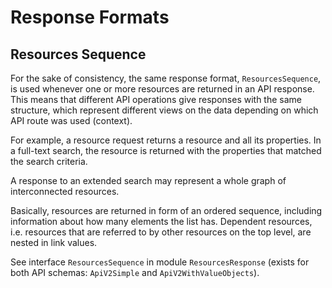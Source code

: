<!---
Copyright © 2015-2018 the contributors (see Contributors.md).

This file is part of Knora.

Knora is free software: you can redistribute it and/or modify
it under the terms of the GNU Affero General Public License as published
by the Free Software Foundation, either version 3 of the License, or
(at your option) any later version.

Knora is distributed in the hope that it will be useful,
but WITHOUT ANY WARRANTY; without even the implied warranty of
MERCHANTABILITY or FITNESS FOR A PARTICULAR PURPOSE.  See the
GNU Affero General Public License for more details.

You should have received a copy of the GNU Affero General Public
License along with Knora.  If not, see <http://www.gnu.org/licenses/>.
-->

# Response Formats

## Resources Sequence

For the sake of consistency, the same response format,
`ResourcesSequence`, is used whenever one or more resources are returned
in an API response. This means that different API operations give
responses with the same structure, which represent different views on
the data depending on which API route was used (context).

For example, a resource request returns a resource and all its
properties. In a full-text search, the resource is returned with the
properties that matched the search criteria.

A response to an extended search may represent a whole graph of
interconnected resources.

Basically, resources are returned in form of an ordered sequence,
including information about how many elements the list has. Dependent
resources, i.e. resources that are referred to by other resources on the
top level, are nested in link values.

See interface `ResourcesSequence` in module `ResourcesResponse` (exists
for both API schemas: `ApiV2Simple` and `ApiV2WithValueObjects`).
